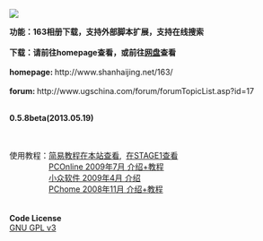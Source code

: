 <p><img src=http://www.shanhaijing.net/163/ox163.jpg border=0 /></p>
<b>功能：163相册下载，支持外部脚本扩展，支持在线搜索</b><br><br>
<b>下载：请前往homepage查看，或前往<a href="http://pan.baidu.com/s/1hqvHdA0#dir/path=%2FOX163%2FOX163%20archivers" target="_blank">网盘</a>查看</b><br><br>
<b>homepage: </b>http://www.shanhaijing.net/163/<br><br>
<b>forum: </b>http://www.ugschina.com/forum/forumTopicList.asp?id=17<br><br>
<p><strong>0.5.8beta(2013.05.19)</strong></p>
<br><br>
使用教程：<A href="http://www.ugschina.com/forum/forumTopicRead.asp?id=943" target="_blank">简易教程在本站查看</A>,  <A href="http://bbs.saraba1st.com/2b/read-htm-tid-375674.html" target="_blank">在STAGE1查看</A><BR>
　　　　　<A href="http://pcedu.pconline.com.cn/soft/wl/ftp/0907/1701508.html" target="_blank">PCOnline 2009年7月 介绍+教程</A><BR>
　　　　　<A href="http://www.appinn.com/ox163/" target="_blank">小众软件 2009年4月 介绍</A><BR>
　　　　　<A href="http://article.pchome.net/content-755986.html" target="_blank">PChome   2008年11月 介绍+教程</A><BR>
　　　　　
<p><strong>Code License</strong><BR>
<A href="http://www.gnu.org/licenses/gpl.html" target="_blank">GNU GPL v3</A>
</p>
